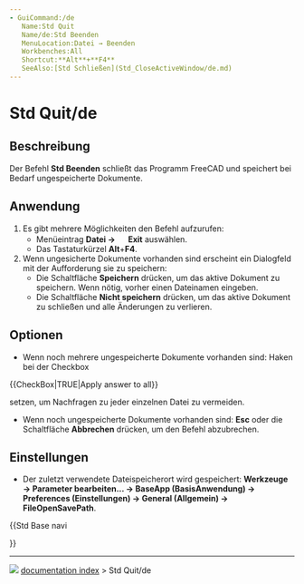 ```yaml
---
- GuiCommand:/de
   Name:Std Quit
   Name/de:Std Beenden
   MenuLocation:Datei → Beenden
   Workbenches:All
   Shortcut:**Alt**+**F4**
   SeeAlso:[Std Schließen](Std_CloseActiveWindow/de.md)
---
```


# Std Quit/de

## Beschreibung

Der Befehl **Std Beenden** schließt das Programm FreeCAD und speichert bei Bedarf ungespeicherte Dokumente.

## Anwendung

1.  Es gibt mehrere Möglichkeiten den Befehl aufzurufen:
    -   Menüeintrag **Datei → <img src="images/Std_Quit.svg" width=16px> Exit** auswählen.
    -   Das Tastaturkürzel **Alt**+**F4**.
2.  Wenn ungesicherte Dokumente vorhanden sind erscheint ein Dialogfeld mit der Aufforderung sie zu speichern:
    -   Die Schaltfläche **Speichern** drücken, um das aktive Dokument zu speichern. Wenn nötig, vorher einen Dateinamen eingeben.
    -   Die Schaltfläche **Nicht speichern** drücken, um das aktive Dokument zu schließen und alle Änderungen zu verlieren.

## Optionen

-   Wenn noch mehrere ungespeicherte Dokumente vorhanden sind: Haken bei der Checkbox


{{CheckBox|TRUE|Apply answer to all}}

setzen, um Nachfragen zu jeder einzelnen Datei zu vermeiden.

-   Wenn noch ungespeicherte Dokumente vorhanden sind: **Esc** oder die Schaltfläche **Abbrechen** drücken, um den Befehl abzubrechen.

## Einstellungen

-   Der zuletzt verwendete Dateispeicherort wird gespeichert: **Werkzeuge → Parameter bearbeiten... → BaseApp (BasisAnwendung) → Preferences (Einstellungen) → General (Allgemein) → FileOpenSavePath**.





{{Std Base navi

}}



---
![](images/Right_arrow.png) [documentation index](../README.md) > Std Quit/de
